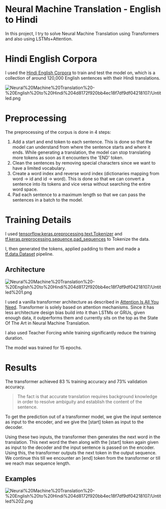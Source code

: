 # Neural Machine Translation - English to Hindi

In this project, I try to solve Neural Machine Translation using Transformers and also using LSTMs+Attention. 

# Hindi English Corpora

I used the [Hindi English Corpora](https://lindat.mff.cuni.cz/repository/xmlui/handle/11858/00-097C-0000-0023-625F-0) to train and test the model on, which is a collection of around 120,000 English sentences with their Hindi translations. 

![Neural%20Machine%20Translation%20-%20English%20to%20Hindi%204d8172f920bb4ec18f7df9df04218107/Untitled.png](Neural%20Machine%20Translation%20-%20English%20to%20Hindi%204d8172f920bb4ec18f7df9df04218107/Untitled.png)

# Preprocessing

The preprocessing of the corpus is done in 4 steps:

1. Add a start and end token to each sentence. This is done so that the model can understand from where the sentence starts and where it ends. While generating a translation, the model can stop translating more tokens as soon as it encounters the 'END' token.
2. Clean the sentences by removing special characters since we want to have a limited vocabulary.
3. Create a word index and reverse word index (dictionaries mapping from word → id and id → word). This is done so that we can convert a sentence into its tokens and vice versa without searching the entire word space.
4. Pad each sentence to a maximum length so that we can pass the sentences in a batch to the model.

# Training Details

I used [tensorflow.keras.preprocessing.text.Tokenizer](https://www.tensorflow.org/api_docs/python/tf/keras/preprocessing/text/Tokenizer) and [tf.keras.preprocessing.sequence.pad_sequences](https://www.tensorflow.org/api_docs/python/tf/keras/preprocessing/sequence/pad_sequences) to Tokenize the data.

I, then generated the tokens, applied padding to them and made a [tf.data.Dataset](https://www.tensorflow.org/api_docs/python/tf/data/Dataset) pipeline.

## Architecture

![Neural%20Machine%20Translation%20-%20English%20to%20Hindi%204d8172f920bb4ec18f7df9df04218107/Untitled%201.png](Neural%20Machine%20Translation%20-%20English%20to%20Hindi%204d8172f920bb4ec18f7df9df04218107/Untitled%201.png)

I used a vanilla transformer architecture as described in [Attention Is All You Need](https://arxiv.org/abs/1706.03762). Transformer is solely based on attention mechanisms. Since it has less architecture design bias build into it than LSTMs or GRUs, given enough data, it outperforms them and currently sits on the top as the State Of The Art in Neural Machine Translation.

I also used Teacher Forcing while training significantly reduce the training duration. 

The model was trained for 15 epochs.

# Results

The transformer achieved 83 % training accuracy and 73% validation accuracy.

> The fact is that accurate translation requires background knowledge in order to resolve ambiguity and establish the content of the sentence.

To get the prediction out of a transformer model, we give the input sentence as input to the encoder, and we give the [start] token as input to the decoder.

Using these two inputs, the transformer then generates the next word in the translation. This next word the then along with the [start] token again given as input to the decoder and the input sentence is passed on the encoder. Using this, the transformer outputs the next token in the output sequence. We continue this till we encounter an [end] token from the transformer or till we reach max sequence length.

## Examples

![Neural%20Machine%20Translation%20-%20English%20to%20Hindi%204d8172f920bb4ec18f7df9df04218107/Untitled%202.png](Neural%20Machine%20Translation%20-%20English%20to%20Hindi%204d8172f920bb4ec18f7df9df04218107/Untitled%202.png)